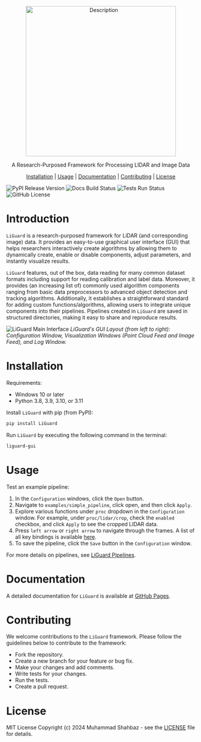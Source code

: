 <p align="center">
    <img src="docs/figs/liguard-logo.png" alt="Description" width="400" />
</p>

<p align="center">
    A Research-Purposed Framework for Processing LIDAR and Image Data
</p>

<p align="center">
    <a href="#installation">Installation</a> | <a href="#usage">Usage</a> | <a href="#documentation">Documentation</a> | <a href="#contributing">Contributing</a> | <a href="#license">License</a>
</p>

![PyPI Release Version](https://img.shields.io/pypi/v/liguard?label=release)
![Docs Build Status](https://img.shields.io/github/actions/workflow/status/m-shahbaz-kharal/LiGuard-2.x/build_and_deploy_sphinx_docs.yml?label=docs)
![Tests Run Status](https://img.shields.io/github/actions/workflow/status/m-shahbaz-kharal/LiGuard-2.x/run_tests.yml?label=tests)
![GitHub License](https://img.shields.io/github/license/m-shahbaz-kharal/LiGuard-2.x)

# Introduction
`LiGuard` is a research-purposed framework for LiDAR (and corresponding image) data. It provides an easy-to-use graphical user interface (GUI) that helps researchers interactively create algorithms by allowing them to dynamically create, enable or disable components, adjust parameters, and instantly visualize results.

`LiGuard` features, out of the box, data reading for many common dataset formats including support for reading calibration and label data. Moreover, it provides (an increasing list of) commonly used algorithm components ranging from basic data preprocessors to advanced object detection and tracking algorithms. Additionally, it establishes a straightforward standard for adding custom functions/algorithms, allowing users to integrate unique components into their pipelines. Pipelines created in `LiGuard` are saved in structured directories, making it easy to share and reproduce results.

![LiGuard Main Interface](docs/figs/liguard-main.png)
*LiGuard's GUI Layout (from left to right): Configuration Window, Visualization Windows (Point Cloud Feed and Image Feed), and Log Window.*

# Installation
Requirements:
- Windows 10 or later
- Python 3.8, 3.9, 3.10, or 3.11

Install `LiGuard` with pip (from PyPI):
```bash
pip install LiGuard
```

Run `LiGuard` by executing the following command in the terminal:
```bash
liguard-gui
```
# Usage
Test an example pipeline:

1. In the `Configuration` windows, click the `Open` button.
2. Navigate to `examples/simple_pipeline`, click open, and then click `Apply`.
3. Explore various functions under `proc` dropdown in the `Configuration` window. For example, under `proc/lidar/crop`, check the `enabled` checkbox, and click `Apply` to see the cropped LIDAR data.
4. Press `left arrow` or `right arrow` to navigate through the frames. A list of all key bindings is available [here](docs/visualizer_key_bindings.md).
5. To save the pipeline, click the `Save` button in the `Configuration` window.

For more details on pipelines, see [LiGuard Pipelines](docs/liguard_pipelines.md).

# Documentation
A detailed documentation for `LiGuard` is available at [GitHub Pages](https://m-shahbaz-kharal.github.io/LiGuard-2.x).

# Contributing
We welcome contributions to the `LiGuard` framework. Please follow the guidelines below to contribute to the framework:
- Fork the repository.
- Create a new branch for your feature or bug fix.
- Make your changes and add comments.
- Write tests for your changes.
- Run the tests.
- Create a pull request.

# License
MIT License Copyright (c) 2024 Muhammad Shahbaz - see the [LICENSE](LICENSE.txt) file for details.